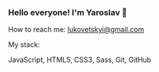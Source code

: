 ### Hello everyone! I'm Yaroslav 👋

How to reach me: lukovetskyi@gmail.com

My stack:

JavaScript, HTML5, CSS3, Sass, Git, GitHub
